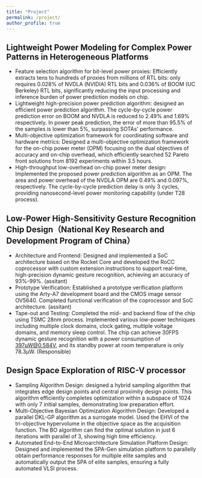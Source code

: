 ```yaml
---
title: "Project"
permalink: /project/
author_profile: true
---
```


## Lightweight Power Modeling for Complex Power Patterns in Heterogeneous Platforms
<!-- 2023.1-2024.4 -->

- Feature selection algorithm for bit-level power proxies: Efficiently extracts tens to hundreds of proxies from millions of RTL bits: only requires 0.028% of NVDLA (NVIDIA) RTL bits and 0.036% of BOOM (UC Berkeley) RTL bits, significantly reducing the input processing and inference burden of power prediction models on chip.
- Lightweight high-precision power prediction algorithm: designed an efficient power prediction algorithm. The cycle-by-cycle power prediction error on BOOM and NVDLA is reduced to 2.49% and 1.69% respectively. In power peak prediction, the error of more than 95.5% of the samples is lower than 5%, surpassing SOTAs' performance.
- Multi-objective optimization framework for coordinating software and hardware metrics: Designed a multi-objective optimization framework for the on-chip power meter (OPM) focusing on the dual objectives of accuracy and on-chip overhead, which efficiently searched 52 Pareto front solutions from 8192 experiments within 3.5 hours.
- High-throughput low-overhead on-chip power meter design: Implemented the proposed power prediction algorithm as an OPM. The area and power overhead of the NVDLA OPM are 0.49% and 0.097%, respectively. The cycle-by-cycle prediction delay is only 3 cycles, providing nanosecond-level power monitoring capability (under T28 process).
  
## Low-Power High-Sensitivity Gesture Recognition Chip Design（National Key Research and Development Program of China）
<!-- 2019.12 - 2022.10 -->
- Architecture and Frontend: Designed and implemented a SoC architecture based on the Rocket Core and developed the RoCC coprocessor with custom extension instructions to support real-time, high-precision dynamic gesture recognition, achieving an accuracy of 93%-99%. (assitant)
- Prototype Verification: Established a prototype verification platform using the Arty-A7 development board and the CMOS image sensor OV5640. Completed functional verification of the coprocessor and SoC architecture. (assitant)
- Tape-out and Testing: Completed the mid- and backend flow of the chip using TSMC 28nm process. Implemented various low-power techniques including multiple clock domains, clock gating, multiple voltage domains, and memory sleep control. The chip can achieve 30FPS dynamic gesture recognition with a power consumption of 397µW@0.584V, and its standby power at room temperature is only 78.3µW. (Responsible)


## Design Space Exploration of RISC-V processor
<!-- 2021.10-2022.12 -->
- Sampling Algorithm Design: designed a hybrid sampling algorithm that integrates edge design points and central proximity design points. This algorithm efficiently completes optimization within a subspace of 1024 with only 7 initial samples, demonstrating low preparation effort.
- Multi-Objective Bayesian Optimization Algorithm Design: Developed a parallel DKL-GP algorithm as a surrogate model. Used the EHVI of the tri-objective hypervolume in the objective space as the acquisition function. The BO algorithm can find the optimal solution in just 6 iterations with parallel of 3, showing high time efficiency.
- Automated End-to-End Microarchitecture Simulation Platform Design: Designed and implemented the SPA-Gen simulation platform to parallelly obtain performance responses for multiple elite samples and automatically output the SPA of elite samples, ensuring a fully automated VLSI process.

<!-- 所提出的设计空间探索（DSE）技术在UC Berkeley BOOM 处理器内核上完成了实验验证。相关工作发表在领域高水平期刊 
Microelectronic Journal（MJ） \\\textit{https://www.sciencedirect.com/science/article/abs/pii/S0026269222003081}（第一作者） -->